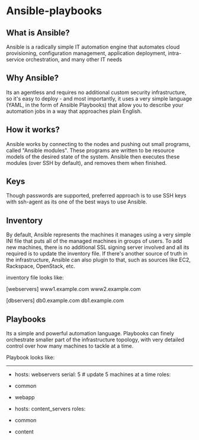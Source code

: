 # Ansible-playbooks
## What is Ansible?
  Ansible is a radically simple IT automation engine that automates cloud provisioning, configuration management, application deployment, intra-service orchestration, and many other IT needs
  
## Why Ansible? 
  Its an agentless and requires no additional custom security infrastructure, so it's easy to deploy - and most importantly, it uses a very simple language (YAML, in the form of Ansible Playbooks) that allow you to describe your automation jobs in a way that approaches plain English.

## How it works?
  Ansible works by connecting to the nodes and pushing out small programs, called "Ansible modules". These programs are written to be resource models of the desired state of the system. Ansible then executes these modules (over SSH by default), and removes them when finished.
  
## Keys
  Though passwords are supported, preferred approach is to use SSH keys with ssh-agent as its one of the best ways to use Ansible.

## Inventory 
  By default, Ansible represents the machines it manages using a very simple INI file that puts all of the managed machines in groups of users. To add new machines, there is no additional SSL signing server involved and all its required is to update the inventory file. If there's another source of truth in the infrastructure, Ansible can also plugin to that, such as sources like EC2, Rackspace, OpenStack, etc.

  inventory file looks like:

 [webservers]
www1.example.com
www2.example.com

[dbservers]
db0.example.com
db1.example.com

## Playbooks
  Its a simple and powerful automation language. Playbooks can finely orchestrate smaller part of the infrastructure topology, with very detailed control over how many machines to tackle at a time. 
  
  Playbook looks like:
  
  ---
- hosts: webservers
serial: 5 # update 5 machines at a time
roles:
- common
- webapp


- hosts: content_servers
roles:
- common
- content


